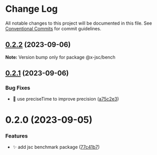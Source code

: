 # Change Log

All notable changes to this project will be documented in this file.
See [Conventional Commits](https://conventionalcommits.org) for commit guidelines.

## [0.2.2](https://github.com/malei0311/jsc/compare/@x-jsc/bench@0.2.1...@x-jsc/bench@0.2.2) (2023-09-06)

**Note:** Version bump only for package @x-jsc/bench

## [0.2.1](https://github.com/malei0311/jsc/compare/@x-jsc/bench@0.2.0...@x-jsc/bench@0.2.1) (2023-09-06)

### Bug Fixes

- 🐛 use preciseTime to improve precision ([a75c2e3](https://github.com/malei0311/jsc/commit/a75c2e3a8d5d04aedc3125c50c6a5f79c701aa45))

# 0.2.0 (2023-09-05)

### Features

- ✨ add jsc benchmark package ([77c41b7](https://github.com/malei0311/jsc/commit/77c41b7475a79dcf5d742de8ac329fce728dc786))
